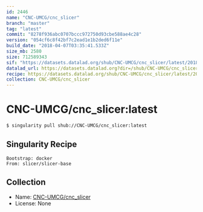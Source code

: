 ```yaml
---
id: 2446
name: "CNC-UMCG/cnc_slicer"
branch: "master"
tag: "latest"
commit: "8278f936abc0707bccc972750d93cbe588ae4c28"
version: "054cf6c8f42bf7c2ead1e1b2ded6f11e"
build_date: "2018-04-07T03:35:41.533Z"
size_mb: 2580
size: 712589343
sif: "https://datasets.datalad.org/shub/CNC-UMCG/cnc_slicer/latest/2018-04-07-8278f936-054cf6c8/054cf6c8f42bf7c2ead1e1b2ded6f11e.simg"
datalad_url: https://datasets.datalad.org?dir=/shub/CNC-UMCG/cnc_slicer/latest/2018-04-07-8278f936-054cf6c8/
recipe: https://datasets.datalad.org/shub/CNC-UMCG/cnc_slicer/latest/2018-04-07-8278f936-054cf6c8/Singularity
collection: CNC-UMCG/cnc_slicer
---
```


# CNC-UMCG/cnc_slicer:latest

```bash
$ singularity pull shub://CNC-UMCG/cnc_slicer:latest
```

## Singularity Recipe

```singularity
Bootstrap: docker
From: slicer/slicer-base
```

## Collection

 - Name: [CNC-UMCG/cnc_slicer](https://github.com/CNC-UMCG/cnc_slicer)
 - License: None

